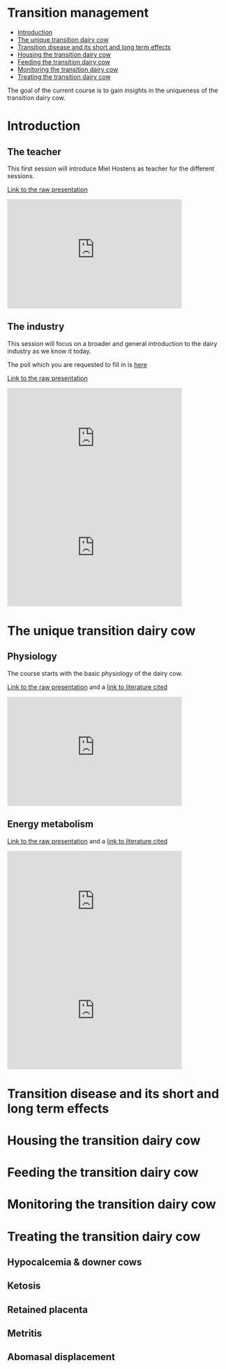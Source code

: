 Transition management
================

  - [Introduction](#introduction)
  - [The unique transition dairy cow](#the-unique-transition-dairy-cow)
  - [Transition disease and its short and long term
    effects](#transition-disease-and-its-short-and-long-term-effects)
  - [Housing the transition dairy
    cow](#housing-the-transition-dairy-cow)
  - [Feeding the transition dairy
    cow](#feeding-the-transition-dairy-cow)
  - [Monitoring the transition dairy
    cow](#monitoring-the-transition-dairy-cow)
  - [Treating the transition dairy
    cow](#treating-the-transition-dairy-cow)

The goal of the current course is to gain insights in the uniqueness of
the transition dairy cow.

# Introduction

## The teacher

This first session will introduce Miel Hostens as teacher for the
different sessions.

[Link to the raw
presentation](https://prezi.com/view/eOCdI7EIZmOEwEQP6lG4/)

<iframe width="400" height="250" src="https://www.youtube.com/embed/bT79VMQOnrs" frameborder="0" allowfullscreen="allowfullscreen">

 

</iframe>

## The industry

This session will focus on a broader and general introduction to the
dairy industry as we know it today.

The poll which you are requested to fill in is
[here](https://www.menti.com/jp3kenbmz7)

[Link to the raw
presentation](https://prezi.com/view/fhX2xHhhiYPfEn76McCe/)

<iframe width="400" height="250" src="https://www.youtube.com/embed/VqvdjKvdBDk" frameborder="0" allow="accelerometer; autoplay; encrypted-media; gyroscope; picture-in-picture" allowfullscreen>

</iframe>

<iframe width="400" height="250" src="https://www.youtube.com/embed/Ey5UNYJ9ZRM" frameborder="0" allow="accelerometer; autoplay; encrypted-media; gyroscope; picture-in-picture" allowfullscreen>

</iframe>

# The unique transition dairy cow

## Physiology

The course starts with the basic physiology of the dairy cow.

[Link to the raw
presentation](https://prezi.com/view/v2KDzmGQYWlFd7iFpljO/) and a [link
to literature cited](1_Physiology/Literature/)

<iframe width="400" height="250" src="https://www.youtube.com/embed/pgrZpJBpseE" frameborder="0" allow="accelerometer; autoplay; encrypted-media; gyroscope; picture-in-picture" allowfullscreen>

</iframe>

## Energy metabolism

[Link to the raw
presentation](https://prezi.com/view/eOCdI7EIZmOEwEQP6lG4/) and a [link
to literature cited](2_EnergyMetabolism/Literature/)

<iframe width="400" height="250" src="https://www.youtube.com/embed/D_fpTZ06tXU" frameborder="0" allow="accelerometer; autoplay; encrypted-media; gyroscope; picture-in-picture" allowfullscreen>

</iframe>

<iframe width="400" height="250" src="https://www.youtube.com/embed/7ri6sRG4d8I" frameborder="0" allow="accelerometer; autoplay; encrypted-media; gyroscope; picture-in-picture" allowfullscreen>

</iframe>

# Transition disease and its short and long term effects

# Housing the transition dairy cow

# Feeding the transition dairy cow

# Monitoring the transition dairy cow

# Treating the transition dairy cow

## Hypocalcemia & downer cows

## Ketosis

## Retained placenta

## Metritis

## Abomasal displacement
